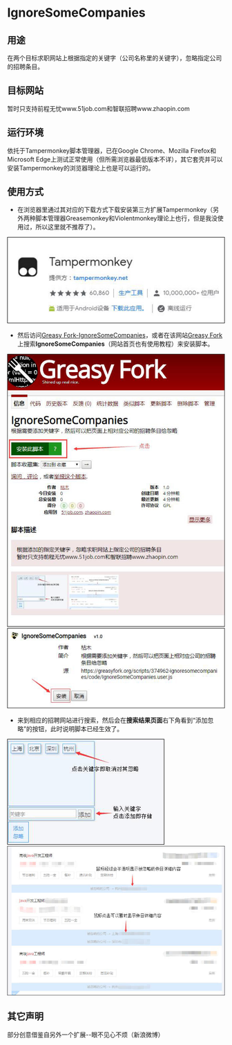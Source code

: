 # IgnoreSomeCompanies

## 用途
在两个目标求职网站上根据指定的关键字（公司名称里的关键字），忽略指定公司的招聘条目。

## 目标网站
暂时只支持前程无忧www.51job.com和智联招聘www.zhaopin.com

## 运行环境
依托于Tampermonkey脚本管理器，已在Google Chrome、Mozilla Firefox和Microsoft Edge上测试正常使用（但所需浏览器最低版本不详），其它套壳并可以安装Tampermonkey的浏览器理论上也是可以运行的。

## 使用方式

- 在浏览器里通过其对应的下载方式下载安装第三方扩展Tampermonkey（另外两种脚本管理器Greasemonkey和Violentmonkey理论上也行，但是我没使用过，所以这里就不推荐了）。  

![Tampermonkey](./image/Tampermonkey.jpg "Tampermonkey扩展图标")


- 然后访问[Greasy Fork-IgnoreSomeCompanies](https://greasyfork.org/zh-CN/scripts/374962-ignoresomecompanies)，或者在该网站[Greasy Fork](https://greasyfork.org/zh-CN)上搜索**IgnoreSomeCompanies**（网站首页也有使用教程）来安装脚本。

![Install01](./image/Install01.jpg "安装脚本步骤1")
![Install02](./image/Install02.jpg "安装脚本步骤2")


- 来到相应的招聘网站进行搜索，然后会在**搜索结果页面**右下角看到“添加忽略”的按钮，此时说明脚本已经生效了。

![AddOrDelete](./image/AddOrDelete.jpg "添加或删除关键字")
![Effect](./image/Effect.jpg "效果")


## 其它声明

部分创意借鉴自另外一个扩展--眼不见心不烦（新浪微博）
